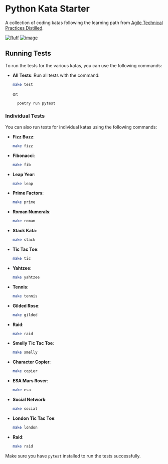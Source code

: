 # Python Kata Starter

A collection of coding katas following the learning path from [Agile Technical Practices Distilled](https://leanpub.com/agiletechnicalpracticesdistilled).

[![Ruff](https://img.shields.io/endpoint?url=https://raw.githubusercontent.com/astral-sh/ruff/main/assets/badge/v2.json)](https://github.com/astral-sh/ruff)
[![image](https://img.shields.io/pypi/l/ruff.svg)](https://github.com/pedromsantos/python-kata/blob/main/LICENSE)

## Running Tests

To run the tests for the various katas, you can use the following commands:

- **All Tests**: Run all tests with the command:

  ```bash
  make test
  ```

  or:

  ```bash
    poetry run pytest
  ```

### Individual Tests

You can also run tests for individual katas using the following commands:

- **Fizz Buzz**:

  ```bash
  make fizz
  ```

- **Fibonacci**:

  ```bash
  make fib
  ```

- **Leap Year**:

  ```bash
  make leap
  ```

- **Prime Factors**:

  ```bash
  make prime
  ```

- **Roman Numerals**:

  ```bash
  make roman
  ```

- **Stack Kata**:

  ```bash
  make stack
  ```

- **Tic Tac Toe**:

  ```bash
  make tic
  ```

- **Yahtzee**:

  ```bash
  make yahtzee
  ```

- **Tennis**:

  ```bash
  make tennis
  ```

- **Gilded Rose**:

  ```bash
  make gilded
  ```

- **Raid**:

  ```bash
  make raid
  ```

- **Smelly Tic Tac Toe**:

  ```bash
  make smelly
  ```

- **Character Copier**:

  ```bash
  make copier
  ```

- **ESA Mars Rover**:

  ```bash
  make esa
  ```

- **Social Network**:

  ```bash
  make social
  ```

- **London Tic Tac Toe**:

  ```bash
  make london
  ```

- **Raid**:

  ```bash
  make raid
  ```

Make sure you have `pytest` installed to run the tests successfully.
